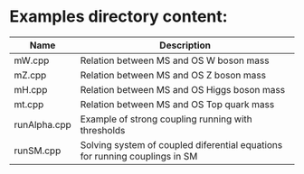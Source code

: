 # Examples directory content:

| Name | Description          |
| ------------| ----------- |
| mW.cpp      | Relation between MS and OS W boson mass |
| mZ.cpp      | Relation between MS and OS Z boson mass |
| mH.cpp      | Relation between MS and OS Higgs boson mass |
| mt.cpp      | Relation between MS and OS Top quark mass |
|runAlpha.cpp | Example of strong coupling running with thresholds|
|runSM.cpp    | Solving system of coupled diferential equations for running couplings in SM|
